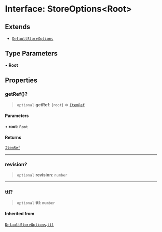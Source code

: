 # Interface: StoreOptions\<Root\>

## Extends

- [`DefaultStoreOptions`](DefaultStoreOptions.md)

## Type Parameters

• **Root**

## Properties

### getRef()?

> `optional` **getRef**: (`root`) => [`ItemRef`](../type-aliases/ItemRef.md)

#### Parameters

• **root**: `Root`

#### Returns

[`ItemRef`](../type-aliases/ItemRef.md)

***

### revision?

> `optional` **revision**: `number`

***

### ttl?

> `optional` **ttl**: `number`

#### Inherited from

[`DefaultStoreOptions`](DefaultStoreOptions.md).[`ttl`](DefaultStoreOptions.md#ttl)
